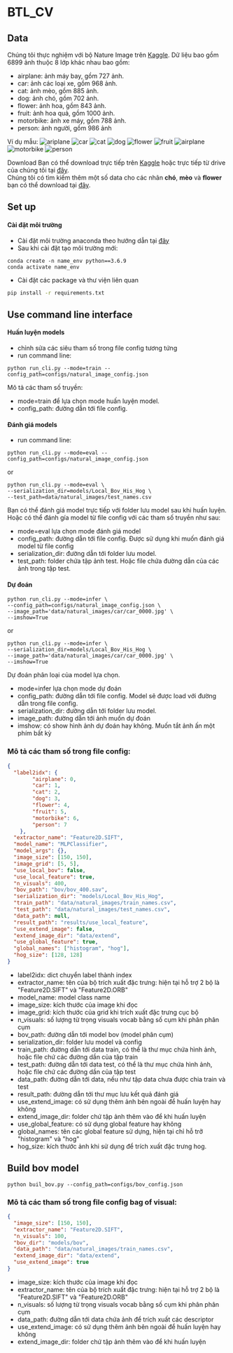 # BTL_CV

## Data
Chúng tôi thực nghiệm với bộ Nature Image trên [Kaggle](https://www.kaggle.com/prasunroy/natural-images?fbclid=IwAR1nbvxfAfyQqbqTlfvr02IIGZFnrVI0oEufuL5hX0enqXrqe7HR1dFmMwA). Dữ liệu bao gồm 6899 ảnh thuộc 8 lớp khác nhau bao gồm:
- airplane: ảnh máy bay, gồm 727 ảnh.
- car: ảnh các loại xe, gồm 968 ảnh.
- cat: ảnh mèo, gồm 885 ảnh.
- dog: ảnh chó, gồm 702 ảnh.
- flower: ảnh hoa, gồm 843 ảnh.
- fruit: ảnh hoa quả, gồm 1000 ảnh.
- motorbike: ảnh xe máy, gồm 788 ảnh.
- person: ảnh người, gồm 986 ảnh

Ví dụ mẫu:
![ariplane](docs/img/airplane_0000.jpg)
![car](docs/img/car_0022.jpg)
![cat](docs/img/cat_0027.jpg)
![dog](docs/img/dog_0051.jpg)
![flower](docs/img/flower_0006.jpg)
![fruit](docs/img/fruit_0004.jpg)
![airplane](docs/img/airplane_0000.jpg)
![motorbike](docs/img/motorbike_0000.jpg)
![person](docs/img/person_0106.jpg)


Download
Bạn có thể download trực tiếp trên [Kaggle](https://www.kaggle.com/prasunroy/natural-images?fbclid=IwAR1nbvxfAfyQqbqTlfvr02IIGZFnrVI0oEufuL5hX0enqXrqe7HR1dFmMwA) hoặc trực tiếp từ drive của chúng tôi tại [đây](https://drive.google.com/file/d/1iYSubDwyk6TFvmguWAUoalBbtVrzPh3w/view?usp=sharing).
<br> Chúng tôi có tìm kiếm thêm một số data cho các nhãn **chó**, **mèo** và **flower** bạn có thể download tại [đây](https://drive.google.com/file/d/1Gr-YTiopFQ2gXntHptjpz5rabhI4sZn6/view?usp=sharing).
## Set up
#### Cài đặt môi trường
- Cài đặt môi trường anaconda theo hướng dẫn tại [đây](https://docs.anaconda.com/anaconda/install/)
- Sau khi cài đặt tạo môi trường mới:
```
conda create -n name_env python==3.6.9
conda activate name_env
```
- Cài đặt các package và thư viện liên quan
```bash
pip install -r requirements.txt
```


## Use command line interface
#### Huấn luyện models
- chỉnh sửa các siêu tham số trong file config tương tứng
- run command line:
```
python run_cli.py --mode=train --config_path=configs/natural_image_config.json
```
Mô tả các tham số truyền:
- mode=train để lựa chọn mode huấn luyện model.
- config_path: đường dẫn tới file config.

#### Đánh giá models
- run command line:
```
python run_cli.py --mode=eval --config_path=configs/natural_image_config.json
```
or
```
python run_cli.py --mode=eval \ 
--serialization_dir=models/Local_Bov_His_Hog \
--test_path=data/natural_images/test_names.csv
```
Bạn có thể đánh giá model trực tiếp với folder lưu model sau khi huấn luyện. Hoặc có thể 
đánh gía model từ file config với các tham số truyền như sau:
- mode=eval lựa chọn mode đánh giá model
- config_path: đường dẫn tới file config. Được sử dụng khi muốn đánh giá model từ file config
- serialization_dir: đường dẫn tới folder lưu model.
- test_path: folder chứa tập ảnh test. Hoặc file chứa đường dẫn của các ảnh trong tập test.

#### Dự đoán
```
python run_cli.py --mode=infer \
--config_path=configs/natural_image_config.json \
--image_path='data/natural_images/car/car_0000.jpg' \
--imshow=True
```
or
```
python run_cli.py --mode=infer \
--serialization_dir=models/Local_Bov_His_Hog \
--image_path='data/natural_images/car/car_0000.jpg' \
--imshow=True
```
Dự đoán phân loại của model lựa chọn.
- mode=infer lựa chọn mode dự đoán
- config_path: đường dẫn tới file config. Model sẽ được load với đường dẫn trong file config.
- serialization_dir: đường dẫn tới folder lưu model.
- image_path: đường dẫn tới ảnh muốn dự đoán
- imshow: có show hình ảnh dự đoán hay không. Muốn tắt ảnh ấn một phím bất kỳ

### Mô tả các tham số trong file config:
```json
{
  "label2idx": {
        "airplane": 0,
        "car": 1,
        "cat": 2,
        "dog": 3,
        "flower": 4,
        "fruit": 5,
        "motorbike": 6,
        "person": 7
    },
  "extractor_name": "Feature2D.SIFT",
  "model_name": "MLPClassifier",
  "model_args": {},
  "image_size": [150, 150],
  "image_grid": [5, 5],
  "use_local_bov": false,
  "use_local_feature": true,
  "n_visuals": 400,
  "bov_path": "bov/bov_400.sav",
  "serialization_dir": "models/Local_Bov_His_Hog",
  "train_path": "data/natural_images/train_names.csv",
  "test_path": "data/natural_images/test_names.csv",
  "data_path": null,
  "result_path": "results/use_local_feature",
  "use_extend_image": false,
  "extend_image_dir": "data/extend",
  "use_global_feature": true,
  "global_names": ["histogram", "hog"],
  "hog_size": [128, 128]
}
```
- label2idx: dict chuyển label thành index
- extractor_name: tên của bộ trích xuất đặc trưng: hiện tại hỗ trợ 2 bộ là "Feature2D.SIFT" và "Feature2D.ORB"
- model_name: model class name
- image_size: kích thước của image khi đọc
- image_grid: kích thước của grid khi trích xuất đặc trưng cục bộ
- n_visuals: số lượng từ trọng visuals vocab bằng số cụm khi phân phân cụm
- bov_path: đường dẫn tới model bov (model phân cụm)
- serialization_dir: folder lưu model và config
- train_path: đường dẫn tới data train, có thể là thư mục chứa hình ảnh, hoặc file chứ các đường dần của tập train
- test_path: đường dẫn tới data test, có thể là thư mục chứa hình ảnh, hoặc file chứ các đường dần của tập test
- data_path: đường dẫn tới data, nếu như tập data chưa được chia train và test
- result_path: đường dẫn tới thư mục lưu kết quả đánh giá
- use_extend_image: có sử dụng thêm ảnh bên ngoài để huấn luyện hay không
- extend_image_dir: folder chứ tập ảnh thêm vào để khi huấn luyện
- use_global_feature: có sử dụng global feature hay không
- global_names: tên các global feature sử dựng, hiện tại chỉ hỗ trỡ "histogram" và "hog"
- hog_size: kích thước ảnh khi sử dụng để trích xuất đặc trưng hog.

## Build bov model
```commandline
python buil_bov.py --config_path=configs/bov_config.json
```
### Mô tả các tham số trong file config bag of visual:
```json
{
  "image_size": [150, 150],
  "extractor_name": "Feature2D.SIFT",
  "n_visuals": 100,
  "bov_dir": "models/bov",
  "data_path": "data/natural_images/train_names.csv",
  "extend_image_dir": "data/extend",
  "use_extend_image": true
}
```
- image_size: kích thước của image khi đọc
- extractor_name: tên của bộ trích xuất đặc trưng: hiện tại hỗ trợ 2 bộ là "Feature2D.SIFT" và "Feature2D.ORB"
- n_visuals: số lượng từ trọng visuals vocab bằng số cụm khi phân phân cụm
- data_path: đường dẫn tới data chứa ảnh để trích xuất các descriptor
- use_extend_image: có sử dụng thêm ảnh bên ngoài để huấn luyện hay không
- extend_image_dir: folder chứ tập ảnh thêm vào để khi huấn luyện